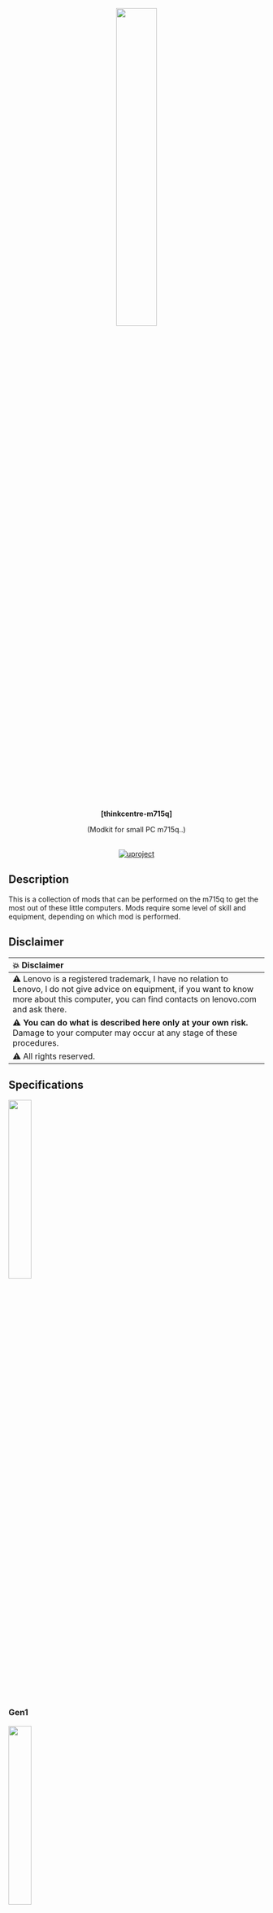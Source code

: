 <div id="header" align="center">

<p align="center"><img src="./img/model_list0.jpg" width="40%"></img></p>

  <b>[thinkcentre-m715q]</b>
  
  (Modkit for small PC m715q..)
  </br></br>
<div id="badges">
  <a href="https://github.com/denisandroid">
    <img src="https://github.com/UlinProject/img/blob/main/short_32/uproject.png?raw=true" alt="uproject"/>
  </a>
</div>
</div>

## Description
This is a collection of mods that can be performed on the m715q to get the most out of these little computers. Mods require some level of skill and equipment, depending on which mod is performed.

## Disclaimer
| :boom: Disclaimer          |
|:---------------------------|
|  :warning:  Lenovo is a registered trademark, I have no relation to Lenovo, I do not give advice on equipment, if you want to know more about this computer, you can find contacts on lenovo.com and ask there. |
|  :warning:  <b>You can do what is described here only at your own risk.</b> Damage to your computer may occur at any stage of these procedures. |
|  :warning:  All rights reserved. |

## Specifications

<b><img src="./img/model_list1.jpg" width="30%"></img></b>

### Gen1

<b><img src="./img/gen1.jpg" width="30%"></img></b>

| name | value |
| ---- | ----- |
| board | m715q GEN 1 |
| maximum cpu | PRO A12-8870E (x4 2.9Ghz (turbo: single core 3.8Ghz)) |
| standard cpu | PRO A10-8770E (x4 2.8Ghz (turbo: single core 3.5Ghz)) |
| mem | DDR4-2400, max: 32Gb (officially) |
| bios | winbond 25q64fwsig (8mb/64mbit, 1.8v) |
| vrm | ISL62773 (0.5V-1.55V) |
| sound | ALC233-CG, internal mono speaker |
| sata | x1 3.0 (6Gbit/s) |
| multicontroller (motherboard) | ITE 8738 (FAN, COMPORT, ...) |
| additional controller (motherboard) | NPCT652L (TPM) |
| usb 2.0 | single GL852G-MNY50 (480mb/s cpu channel common for all usb 2.0 ports for this mini pc) |
| usb 3.0 | x1 (in front near the button), x1 (in front near the red line, ability to charge when the device is turned off), x1 (near the power connector). Despite the presence of three ports, they all use one common bus limited to 10 Gbps/s cpu channel (either one port utilizing 10 Gbps (support for USB 3.1 gen 2, 10 Gbps not tested), or two ports utilizing 5 Gbps, or three ports utilizing 3.3 Gbps). |
| gpio list | ? |
| addition sensors | temperature sensor near vrm |

### Gen2

<b><img src="./img/gen2.jpg" width="30%"></img></b>

| name | value |
| ---- | ----- |
| board | m715q GEN 2 |
| maximum cpu | Ryzen 5 PRO 2400GE (x4 3.2Ghz (support overclock on all cores: 3.6Ghz/3.8Ghz) (turbo: single core x1 3.8Ghz)) |
| standard cpu | Ryzen 3 PRO 2200GE (x4 3.2Ghz (support overclock on all cores: 3.6Ghz/ 3.8Ghz?) (turbo: single core x1 3.6Ghz)) |
| mem (officially, 2200GE) | DDR4-2933, max: 32Gb 
| mem (unofficially) | DDR4-3200, (max: 64Gb (<b>not tested</b>)) |
| bios | MX25U12835F (16mb/128mbit, 1.8v) |
| vrm | ISL62773 (0.5V-1.55V) |
| sound | ALC233-CG, internal mono speaker |
| pcie | nvme (31.504 Gb/s PCIe bandwidth, 8.0 GT/s PCIe x4, cpu channel), wifi (?, x1, cpu channel), lan (?, x1, RT8111EPV, 1Gbit, cpu channel) |
| sata | x1 3.0 (6Gbit/s) |
| multicontroller (motherboard) | ITE 8738 (FAN, COMPORT, ...) |
| additional controller (motherboard) | NPCT652L (TPM) |
| usb 2.0 | single GL852G-MNY50 (480mb/s cpu channel common for all usb 2.0 ports for this mini pc) |
| usb 3.0 | x1 (in front near the button), x1 (in front near the red line, ability to charge when the device is turned off), x1 (near the power connector). Despite the presence of three ports, they all use one common bus limited to 10 Gbps/s cpu channel (either one port utilizing 10 Gbps (support for USB 3.1 gen 2, 10 Gbps not tested), or two ports utilizing 5 Gbps, or three ports utilizing 3.3 Gbps). |
| gpio list | ? |
| tested on |  overclock (cpu, mem, gpu?+), gpu memsize (1Gb, 2Gb, 3Gb, 8Gb, ...), smt shutdown, c6 en/off, pcie (aspm, performance mode) |
| addition sensors | temperature sensor near vrm |

<i>Fun fact:</i> There is a USB 3.0 port underneath the Ethernet port, but the USB 3.0 lines aren't actually connected to anything, and its original functionality remains a mystery. However, upon inspection, traces were found leading to a multi-controller.

<i>Interesting fact:</i> On Gen1, on the back side of the board, there are contacts for soldering the second SATA port (I haven’t tested its functionality), on Gen2 these contacts are no longer there.

## Converting a Gen1 board to a Gen2 board

<b><img src="./img/convert.jpg" width="40%"></img></b>

Although the boards are slightly different, a Gen1 board can easily be converted to a Gen2 board, allowing access to the new processors and features.

The GEN1 board has a Winbond 25q64fwsig BIOS chip (see photos for chip location). You should replace this chip with a 16MB BIOS chip, such as the MX25U12835F or W25Q128FWSIG.

BIOS chips are rated for 1.8V only. Do not attempt to solder a 3.3V chip. You will also need a 1.8V module for your programmer to flash the chip (flashing at 3.3V may damage the chip or result in an incomplete flash).

The BIOS chip should be flashed with a stock BIOS or a modified BIOS from the repository (note that these have test serial numbers embedded in them)

## Unlocked BIOS
Please note that there is an unlocked BIOS dump available in the repository, taken from a public source. It can do many things, such as enable overclocking and allocate video memory (up to 10GB, I think).

It can be directly flashed to a GEN2 system. For GEN1 systems, see instructions on converting a GEN1 system to a GEN2 system.

Please note that many settings in this unlocked BIOS are stored only in the BIOS chip. If you incorrectly overclock/undervolt your CPU, you will not be able to boot until you reflash the BIOS chip.

<i>If you don't want to flash a GEN2 system, you can download Smokeless_UMAF to a USB stick from an external source and load TianocoreBios from there with some features unlocked. However, you will only get full functionality from an unlocked BIOS (and note that incorrect settings in Smokeless, as well as settings in the flashed BIOS, can damage the board, in the best case you will have to flash the BIOS chip).</i>

## Overclocking and Undervolting (applies to both 2400GE and 2200GE)

<b><img src="./img/overclock.jpg" width="30%"></img></b>

<details open> 
  <summary><b># V2.0 (tested on 2400GE)</b></summary>
  
| comment                  | 0 |        1|         2|         3|                 4    |
| -----------------------| --------  | --------| --------   |  --------    | -------- |
| should be displayed      |3800 Mhz | 3600 Mhz| 2300 Mhz   |  1600 Mhz    | 1000 Mhz |
| should be displayed      |1.3000000| 1.293750| 393750 (?) |   393750 (?) |  393750  |
| what needs to be entered |98       |       90|       8a   |   80         |       50 |
| what needs to be entered |8        |        8|        C   |   10         |       10 |
| what needs to be entered |29       |       29|       b9   |   b9         |       b9 |

There are no exact recommendations here on how to set the frequencies and what frequencies you need, you can enter only pstate0 and get overclocking or enter all frequencies.

You can also enter the following set of frequencies (tested on 2400GE): 3.6Ghz, 3.5Ghz, 3.2Ghz, 1.0Ghz.

| :memo:        | <b>This section is not complete, I have not yet decided on the voltage, and you should also understand that not every processor will be able to work at a lower voltage with the frequencies specified here.</b>    |
|---------------|:-------------------------------------------|
</details>


<details> 
  <summary><b># V1.0 (tested on 2200GE)</b></summary>
Added lower voltages for higher frequencies. Also added 1.0 GHz and added overclock to 3.6 GHz (you can just leave 3.6 off your list if you don't need it).

| comment                | 0|        1|        2|         3|          4|
| -----------------------| --------| --------| --------|  --------|   --------|
| should be displayed      |3600 Mhz| 3200 Mhz| 2300 Mhz|  1600 Mhz | 1000 Mhz |
| should be displayed      |1.293750| 1.293750 | 97500 v|   87500 v |  77500 v |
| what needs to be entered |90|       80|       8a|  80 |       50 |
| what needs to be entered |8|        8|        C|    10 |       10 |
| what needs to be entered |29|       29|       5C| 6C |       7C|

| :memo:        | <b>This section is not complete, I have not yet decided on the voltage, and you should also understand that not every processor will be able to work at a lower voltage with the frequencies specified here.</b>    |
|---------------|:-------------------------------------------|
</details>

<details> 
  <summary><b># ?, for extreme overclocking (in case of an error, reflash the BIOS)</b></summary>
  
| Voltage | Ghz |
| ------- | --- |
| 1,3 ≤ 1,288 | <b>3.929</b> |
| 1,35 ≤ 1,344 | <b>3.979</b> |
| 1,4 ≤ 1,394 | <b>4.054</b> |
| 1,45 ≤ 1,444 | <b>4.076</b> |
| 1,5 ≤ 1,494 | <b>4.129</b> |

| :exclamation:        | <b>The parameters may be unique to your processor, so the values ​​are approximate.</b>       |
|---------------|:-------------------------------------------|
</details>

## Improve cooling

<details> 
  <summary><b># Processor scalping (tested on 2200GE and 2400GE)</b></summary>
<b><img src="./img/cpu_scalping.jpg" width="30%"></img></b>

Few people know that AMD APUs have thermal paste inside, and quite a thick layer at that, and this thermal paste dries out over time. For effective scalping, it is recommended to soak the processor in a solvent for 10-20 minutes, then cut off the sealant with a razor blade (be extremely careful or skip the scalping step, or better yet, buy a ready-made scalping kit for such processors). It is important not to scratch the printed circuit board, as this can damage the APU. Next, you can apply a thin layer of liquid metal to the processor, for example, with cotton swabs, or try not to use the processor cover at all (not tested and most likely impossible with this cooling system) and seal the processor cover with sealant (if the cover is not glued, there is a risk of metal leakage outside the processor).

It is also recommended to isolate the APU components by coating them with varnish or using special frames.

| :memo:        | Please note that we only applied liquid metal to the processor itself under its heatsink, the heatsink is completely chemically stable, as the processor cover is made of nickel-plated copper.       |
|---------------|:-------------------------------------------|

| :exclamation:        | <i><b>DO NOT</b> try to apply liquid metal between the cooler and the processor cover, even if it is copper (pure copper will absorb liquid metal over time and worsen the cooling), you can easily kill the cooling system.</i>       |
|---------------|:-------------------------------------------|
</details>

## Unlock CPU TDP (only for GEN 2)

<details> 
  <summary><b># ryzenadj</b></summary>
At the moment this problem is not solved at the BIOS level, but is solved at the operating system level (Windows or Linux).

| name | value |
| ------- | --- |
| CPU Family | Raven |
| SMU BIOS Interface Version | 5 |
| Version | v0.16.0 |
| PM Table Version | 1e0004 |

|        Name         |   Value   |     Parameter      |
|---------------------|-----------|--------------------|
| STAPM LIMIT         |    35.000 | stapm-limit        |
| STAPM VALUE         |     8.257 |                    |
| PPT LIMIT FAST      |    76.000 | fast-limit         |
| PPT VALUE FAST      |     8.990 |                    |
| PPT LIMIT SLOW      |    76.000 | slow-limit         |
| PPT VALUE SLOW      |     8.392 |                    |
| StapmTimeConst      |   100.000 | stapm-time         |
| SlowPPTTimeConst    |     5.000 | slow-time          |
| PPT LIMIT APU       |       nan | apu-slow-limit     |
| PPT VALUE APU       |       nan |                    |
| TDC LIMIT VDD       |    65.000 | vrm-current        |
| TDC VALUE VDD       |     2.381 |                    |
| TDC LIMIT SOC       |    50.000 | vrmsoc-current     |
| TDC VALUE SOC       |     4.295 |                    |
| EDC LIMIT VDD       |    95.000 | vrmmax-current     |
| EDC VALUE VDD       |    73.013 |                    |
| EDC LIMIT SOC       |    75.000 | vrmsocmax-current  |
| EDC VALUE SOC       |    18.217 |                    |
| THM LIMIT CORE      |    95.000 | tctl-temp          |
| THM VALUE CORE      |    40.853 |                    |
| STT LIMIT APU       |       nan | apu-skin-temp      |
| STT VALUE APU       |       nan |                    |
| STT LIMIT dGPU      |       nan | dgpu-skin-temp     |
| STT VALUE dGPU      |       nan |                    |
| CCLK Boost SETPOINT |    30.000 | power-saving /     |
| CCLK BUSY VALUE     |     6.150 | max-performance    |

As you can see, the default PPT parameters are very strange, I still haven’t found any specific optimal ones, so I simply recommend raising the TDP to 60 W (<b>but only after a complete modification of the cooling</b>).

```bash
# TDP, 35=>60
ryzenadj --stapm-limit=60000
```

(This code can simply be placed in rc.local, in Windows you can use Ryzen Controller.)

| :memo:        | <b>This section is not complete.</b>       |
|---------------|:-------------------------------------------|
</details>

## Board power
Usually m715q of the first and second generations are equipped with a 65W power supply. To overclock this mini-PC, you will obviously need a more powerful power supply, for example, 90 or even 120W. I will say right away that software (with the help of Ryzenadj and other similar solutions this can be solved) this motherboard is locked at 65W. In addition, in addition to software limitation of processor power, the board has a hardware current sensor based on `ina300`, which limits the total power of the board and in case of excess requests the multicontroller to throttle the processor, which is surprising but this current sensor is really configured depending on the power of the power supply (support for 65W, 90W, 120W is declared), this was checked on 90W, 120W power supplies.

## Known issues

<details open> 
  <summary><b>• Poor performance after reboot (gen2, linux)</b></summary>
It has been observed that if the system is rebooted (e.g. with reboot command), the Linux tsc clock source is always lost, which causes the whole system performance to drop to very low levels (CPU, RAM). This issue is not fixed by BIOS updates and seems to have been around for a long time. If you set tsc=unstable then the performance on reboot is always constant but also slightly lower than on first boot, which suggests that there really is some problem with tsc.

```dmesg
[    8.502316] clocksource: timekeeping watchdog on CPU0: Marking clocksource 'tsc' as unstable because the skew is too large:
[    8.502335] clocksource:                       'hpet' wd_nsec: 495412266 wd_now: 74b2d4c wd_last: 6def0b2 mask: ffffffff
[    8.502343] clocksource:                       'tsc' cs_nsec: 496288695 cs_now: 1a21e4cda2 cs_last: 19b1b24352 mask: ffffffffffffffff
[    8.502349] clocksource:                       Clocksource 'tsc' skewed 876429 ns (0 ms) over watchdog 'hpet' interval of 495412266 ns (495 ms)
[    8.502355] clocksource:                       'tsc' is current clocksource.
[    8.502371] tsc: Marking TSC unstable due to clocksource watchdog
[    8.502392] TSC found unstable after boot, most likely due to broken BIOS. Use 'tsc=unstable'.
[    8.502394] sched_clock: Marking unstable (8511381561, -8990127)<-(8520197471, -17805900)
[    8.502614] clocksource: Checking clocksource tsc synchronization from CPU 4 to CPUs 0,5.
[    8.502630] clocksource: Override clocksource tsc is unstable and not HRT compatible - cannot switch while in HRT/NOHZ mode
[    8.502664] clocksource: Switched to clocksource hpet
```
| :memo:        | <b>There is currently no complete solution to this problem, you can simply turn on/off the device instead of rebooting.</b>       |
|---------------|:-------------------------------------------|
</details>

<details> 
  <summary><b># `amd_pstate` not working (gen2, linux)</b></summary>
While this is not a specific CPU frequency and voltage management issue on this device, since `acpi-cpufreq` works fine and well, it is impossible not to mention it.

```dmesg
[    6.884017] amd_pstate_ut: amd_pstate_ut_acpi_cpc_valid the _CPC object is not present in SBIOS!
[    6.884022] amd_pstate_ut: 1    amd_pstate_ut_acpi_cpc_valid	 fail: -22!
[    6.884025] amd_pstate_ut: 2    amd_pstate_ut_check_enabled	 success!
[    6.884029] amd_pstate_ut: 3    amd_pstate_ut_check_perf	 success!
[    6.884032] amd_pstate_ut: 4    amd_pstate_ut_check_freq	 success!
[    6.884037] amd_pstate_ut: 5    amd_pstate_ut_check_driver	 success!
```

| :memo:        | <b>The solution has not yet been found.</b>       |
|---------------|:-------------------------------------------|
</details>

<details> 
  <summary><b># The integrated video card switches off from time to time, which is especially noticeable on `linux zen` kernels  (gen2, 2400GE, linux)</b></summary>
Your video card may sometimes turn off and you won't even know why. In dmesg logs you will only see that your video card turned off and on, and some games may show various strange effects. This problem is relevant on modern Linux (2025) and repeats itself over and over again without any symptoms (most likely at times when your gpu frequency increases).

Solution, you need to add this to cmdline:
```
amdgpu.gttsize=8192 amdgpu.lockup_timeout=1000 amdgpu.gpu_recovery=1 amdgpu.noretry=0 amdgpu.ppfeaturemask=0xfffd3fff amdgpu.deep_color=1 systemd.unified_cgroup_hierarchy=true
```

And add this to the file `/etc/environment`
```
AMD_DEBUG=nodcc
```
</details>

